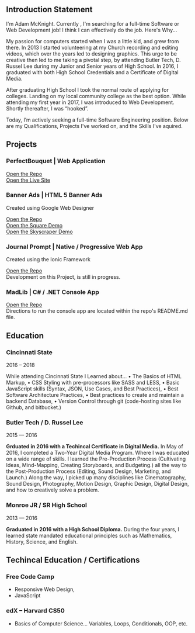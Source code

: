 ## Introduction Statement
I'm Adam McKnight. Currently , I'm searching for a full-time Software or Web Development job! I think I can effectively do the job. Here's Why...

My passion for computers started when I was a little kid, and grew from there. In 2013 I started volunteering at my Church recording and editing videos, which over the years led to designing graphics. This urge to be creative then led to me taking a pivotal step, by attending Butler Tech, D. Russel Lee during my Junior and Senior years of High School. In 2016, I graduated with both High School Credentials and a Certificate of Digital Media.

After graduating High School I took the normal route of applying for colleges. Landing on my local community college as the best option. While attending my first year in 2017, I was introduced to Web Development. Shortly thereafter, I was “hooked”.

Today, I’m actively seeking a full-time Software Engineering position. Below are my Qualifications, Projects I've worked on, and the Skills I've aquired.


## Projects

### PerfectBouquet | Web Application
[Open the Repo](https://github.com/apmcknight/perfectbouquet) <br/>
[Open the Live Site](https://apmcknight.github.io/perfectbouquet/index.html)

### Banner Ads | HTML 5 Banner Ads
Created using Google Web Designer

[Open the Repo](https://github.com/apmcknight/banner-ads) <br/>
[Open the Square Demo](https://apmcknight.github.io/banner-ads/production-square-ad/index.html) <br/>
[Open the Skyscraper Demo](https://apmcknight.github.io/banner-ads/production-ad-skyscraper/index.html)

### Journal Prompt | Native / Progressive Web App
Created using the Ionic Framework

[Open the Repo](https://github.com/apmcknight/journal-prompt) <br/>
Development on this Project, is still in progress.

### MadLib | C# / .NET Console App

[Open the Repo](https://github.com/apmcknight/mad-lib) <br/>
Directions to run the console app are located within the repo's README.md file.


## Education

### Cincinnati State
2016 – 2018

While attending Cincinnati State I Learned about...
• The Basics of HTML Markup,
• CSS Styling with pre-processors like SASS and LESS,
• Basic JavaScript skills (Syntax, JSON, Use Cases, and Best Practices),
• Best Software Architecture Practices,
• Best practices to create and maintain a backend Database,
• Version Control through git (code-hosting sites like Github, and bitbucket.)

### Butler Tech / D. Russel Lee
2015 — 2016

**Grduated in 2016 with a Techincal Certificate in Digital Media.**
In May of 2016, I completed a Two-Year Digital Media Program. Where I was educated on a wide range of skills. I learned the Pre-Production Process (Cultivating Ideas, Mind-Mapping, Creating Storyboards, and Budgeting.) all the way to the Post-Production Process (Editing, Sound Design, Marketing, and Launch.) Along the way, I picked up many disciplines like Cinematography, Sound Design, Photography, Motion Design, Graphic Design, Digital Design, and how to creatively solve a problem.

### Monroe JR / SR High School
2013 — 2016

**Graduated in 2016 with a High School Diploma.**
During the four years, I learned state mandated educational principles such as Mathematics, History, Science, and English.


## Techincal Education / Certifications
### Free Code Camp
- Responsive Web Design,
- JavaScript

### edX – Harvard CS50
- Basics of Computer Science... Variables, Loops, Conditionals, OOP, etc.


